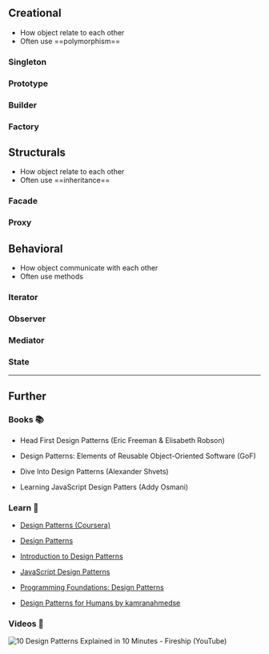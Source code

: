 ## Creational

- How object relate to each other
- Often use ==polymorphism==
### Singleton

### Prototype

### Builder

### Factory

## Structurals

- How object relate to each other
- Often use ==inheritance==
### Facade

### Proxy

## Behavioral

- How object communicate with each other
- Often use methods

### Iterator

### Observer

### Mediator

### State



---

## Further

### Books 📚

- Head First Design Patterns (Eric Freeman & Elisabeth Robson)

- Design Patterns: Elements of Reusable Object-Oriented Software (GoF)

- Dive Into Design Patterns (Alexander Shvets)

- Learning JavaScript Design Patters (Addy Osmani)

### Learn 🧠

- [Design Patterns (Coursera)](https://www.coursera.org/learn/design-patterns)

- [Design Patterns](https://refactoring.guru/design-patterns)

- [Introduction to Design Patterns](https://www.patterns.dev/posts/introduction)

- [JavaScript Design Patterns](https://www.patterns.dev/vanilla)

- [Programming Foundations: Design Patterns](https://www.linkedin.com/learning/programming-foundations-design-patterns-2)

- [Design Patterns for Humans by kamranahmedse](https://github.com/kamranahmedse/design-patterns-for-humans)

### Videos 🎥

![10 Design Patterns Explained in 10 Minutes - Fireship (YouTube)](https://youtube.com/watch?v=tv-_1er1mWI)